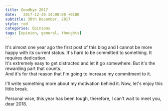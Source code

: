 ```yaml
---
title: Goodbye 2017
date:   2017-12-30 14:00:00 +0100
subtitle: 30th December, 2017
style: red
categories: Opinions
tags: [opinion, general, thoughts]
---
```


It's almost one year ago the first post of this blog and I cannot be more happy with its current status.
It's hard to be committed to something. It requires dedication.  
It's extremely easy to get distracted and let it go somewhere.
But it's the rewarding part that counts.  
And it's for that reason that I'm going to increase my commitment to it. 

I'll write something more about my motivation behind it. Now, let's enjoy this little break. 

Personal wise, this year has been tough, therefore, I can't wait to meet you, dear 2018.